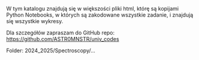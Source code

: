 W tym katalogu znajdują się w większości pliki html, którę są kopijami Python Notebooks, 
w których są zakodowane wszystkie zadanie, i znajdują się wszystkie wykresy.

Dla szczegółów zapraszam do GitHub repo: https://github.com/ASTR0MNSTR/univ_codes

Folder: 2024_2025/Spectroscopy/...
